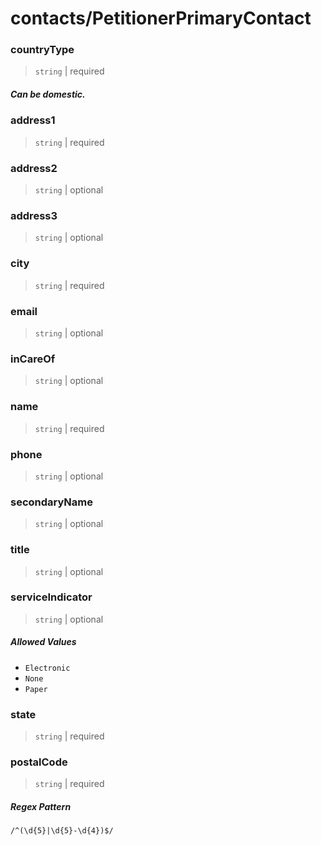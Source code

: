 # contacts/PetitionerPrimaryContact

### countryType

> `string` | required

##### Can be domestic.

### address1

> `string` | required

### address2

> `string` | optional

### address3

> `string` | optional

### city

> `string` | required

### email

> `string` | optional

### inCareOf

> `string` | optional

### name

> `string` | required

### phone

> `string` | optional

### secondaryName

> `string` | optional

### title

> `string` | optional

### serviceIndicator

> `string` | optional

##### Allowed Values


 - `Electronic`
 - `None`
 - `Paper`

### state

> `string` | required

### postalCode

> `string` | required

##### Regex Pattern


`/^(\d{5}|\d{5}-\d{4})$/`
